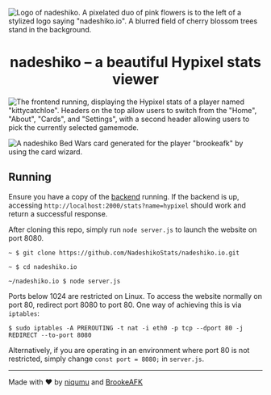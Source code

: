 ![Logo of nadeshiko. A pixelated duo of pink flowers is to the left of a stylized logo saying "nadeshiko.io". A blurred field of cherry blossom trees stand in the background.](https://github.com/NadeshikoStats/nadeshiko.io/assets/146425360/0c06133e-4aca-48b0-ad07-e2389904bfb8)

<h1 align="center">nadeshiko – a beautiful Hypixel stats viewer</h1>

![The frontend running, displaying the Hypixel stats of a player named "kittycatchloe". Headers on the top allow users to switch from the "Home", "About", "Cards", and "Settings", with a second header allowing users to pick the currently selected gamemode.](https://github.com/NadeshikoStats/nadeshiko.io/assets/96643991/fba77ec1-f126-4be4-a4f4-b8730e1deda8)

![A nadeshiko Bed Wars card generated for the player "brookeafk" by using the card wizard.](https://github.com/NadeshikoStats/nadeshiko.io/assets/96643991/e3cea29a-2c03-4aa0-abab-cfe7a08b1e83)





## Running

Ensure you have a copy of the [backend](https://github.com/NadeshikoStats/NadeshikoBackend) running. If the backend is up, accessing `http://localhost:2000/stats?name=hypixel` should work and return a successful response.

After cloning this repo, simply run `node server.js` to launch the website on port 8080. 

`~ $ git clone https://github.com/NadeshikoStats/nadeshiko.io.git`

`~ $ cd nadeshiko.io`

`~/nadeshiko.io $ node server.js`

Ports below 1024 are restricted on Linux. To access the website normally on port 80, redirect port 8080 to port 80. One
way of achieving this is via `iptables`:

`$ sudo iptables -A PREROUTING -t nat -i eth0 -p tcp --dport 80 -j REDIRECT --to-port 8080`

Alternatively, if you are operating in an environment where port 80 is not restricted, simply change 
`const port = 8080;` in `server.js`.

---

Made with ♥&#xFE0E; by <a href="https://github.com/niqumu" target="_blank">niqumu</a> and <a href="https://brookie.dev" target="_blank">BrookeAFK</a>
